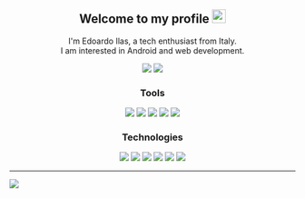 <div align="center">

## Welcome to my profile <img src="https://raw.githubusercontent.com/MartinHeinz/MartinHeinz/master/wave.gif" width="24px">

I'm Edoardo Ilas, a tech enthusiast from Italy.<br/>I am interested in Android and web development.

[![](https://ziadoua.github.io/m3-Markdown-Badges/badges/MyPortfolio/myportfolio3.svg)](https://ilas.works)
[![](https://ziadoua.github.io/m3-Markdown-Badges/badges/BuyMeACoffee/buymeacoffee2.svg)](https://ko-fi.com/ilasdev)

### Tools

![](https://ziadoua.github.io/m3-Markdown-Badges/badges/IDEA/idea2.svg)
![](https://ziadoua.github.io/m3-Markdown-Badges/badges/AndroidStudio/androidstudio2.svg)
![](https://ziadoua.github.io/m3-Markdown-Badges/badges/Atom/atom2.svg)
![](https://ziadoua.github.io/m3-Markdown-Badges/badges/VisualStudioCode/visualstudiocode2.svg)
![](https://ziadoua.github.io/m3-Markdown-Badges/badges/Git/git2.svg)

### Technologies

![](https://ziadoua.github.io/m3-Markdown-Badges/badges/Python/python2.svg)
![](https://ziadoua.github.io/m3-Markdown-Badges/badges/Java/java2.svg)
![](https://ziadoua.github.io/m3-Markdown-Badges/badges/NodeJS/nodejs2.svg)
![](https://ziadoua.github.io/m3-Markdown-Badges/badges/Javascript/javascript2.svg)
![](https://ziadoua.github.io/m3-Markdown-Badges/badges/Django/django2.svg)
![](https://ziadoua.github.io/m3-Markdown-Badges/badges/jQuery/jquery2.svg)

</div>

---

![](https://metrics.lecoq.io/IlasDev?template=classic&config.timezone=Italy)
